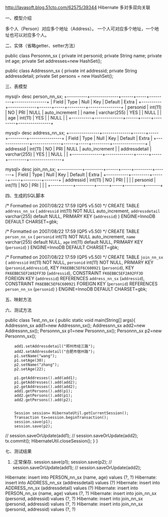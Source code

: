 http://lavasoft.blog.51cto.com/62575/39344
Hibernate 多对多双向关联
 
一、模型介绍
 
多个人（Person）对应多个地址（Address）。
一个人可对应多个地址，一个地址也可以对应多个人。
 
二、实体（省略getter、setter方法）
 
public class Personnn_sx {
    private int personid;
    private String name;
    private int age;
    private Set addresses=new HashSet();
 
public class Addressnn_sx {
    private int addressid;
    private String addressdetail;
    private Set persons = new HashSet();
 
三、表模型
 
mysql> desc person_nn_sx;
+----------+--------------+------+-----+---------+----------------+
| Field    | Type         | Null | Key | Default | Extra          |
+----------+--------------+------+-----+---------+----------------+
| personid | int(11)      | NO   | PRI | NULL    | auto_increment |
| name     | varchar(255) | YES  |     | NULL    |                |
| age      | int(11)      | YES  |     | NULL    |                |
+----------+--------------+------+-----+---------+----------------+
 
mysql> desc address_nn_sx;
+---------------+--------------+------+-----+---------+----------------+
| Field         | Type         | Null | Key | Default | Extra          |
+---------------+--------------+------+-----+---------+----------------+
| addressid     | int(11)      | NO   | PRI | NULL    | auto_increment |
| addressdetail | varchar(255) | YES  |     | NULL    |                |
+---------------+--------------+------+-----+---------+----------------+
 
mysql> desc join_nn_sx;
+-----------+---------+------+-----+---------+-------+
| Field     | Type    | Null | Key | Default | Extra |
+-----------+---------+------+-----+---------+-------+
| addressid | int(11) | NO   | PRI |         |       |
| personid  | int(11) | NO   | PRI |         |       |
+-----------+---------+------+-----+---------+-------+
 
四、生成的SQL脚本
 
/* Formatted on 2007/08/22 17:59 (QP5 v5.50) */
CREATE TABLE `address_nn_sx` (
  `addressid` int(11) NOT NULL auto_increment,
  `addressdetail` varchar(255) default NULL,
  PRIMARY KEY  (`addressid`)
) ENGINE=InnoDB DEFAULT CHARSET=gbk;
 
/* Formatted on 2007/08/22 17:59 (QP5 v5.50) */
CREATE TABLE `person_nn_sx` (
  `personid` int(11) NOT NULL auto_increment,
  `name` varchar(255) default NULL,
  `age` int(11) default NULL,
  PRIMARY KEY  (`personid`)
) ENGINE=InnoDB DEFAULT CHARSET=gbk;
 
/* Formatted on 2007/08/22 17:59 (QP5 v5.50) */
CREATE TABLE `join_nn_sx` (
  `addressid` int(11) NOT NULL,
  `personid` int(11) NOT NULL,
  PRIMARY KEY  (`personid`,`addressid`),
  KEY `FK6EBBC5EF6C600921` (`personid`),
  KEY `FK6EBBC5EF2A92FF3D` (`addressid`),
  CONSTRAINT `FK6EBBC5EF2A92FF3D` FOREIGN KEY (`addressid`) REFERENCES `address_nn_sx` (`addressid`),
  CONSTRAINT `FK6EBBC5EF6C600921` FOREIGN KEY (`personid`) REFERENCES `person_nn_sx` (`personid`)
) ENGINE=InnoDB DEFAULT CHARSET=gbk;
 
五、映射方法
 
<hibernate-mapping>
    <class name="com.lavasoft.sx._n_n.Personnn_sx" table="PERSON_nn_sx">
        <id name="personid">
            <generator class="identity"/>
        </id>
        <property name="name"/>
        <property name="age"/>
        <!--映射集合属性，关联到持久化类-->
        <!--table="join_1ntab_sx"指定了连接表的名字-->
        <set name="addresses"
             table="join_nn_sx"
             cascade="all">
            <!--column="personid"指定连接表中关联当前实体类的列名-->
            <key column="personid" not-null="true"/>
            <!--column="addressid"是连接表中关联本实体的外键-->
            <many-to-many column="addressid"
                          class="com.lavasoft.sx._n_n.Addressnn_sx"/>
        </set>
    </class>
</hibernate-mapping>
 
<hibernate-mapping>
    <class name="com.lavasoft.sx._n_n.Addressnn_sx"
           table="ADDRESS_nn_sx">
        <id name="addressid">
            <generator class="identity"/>
        </id>
        <property name="addressdetail"/>
        <!--table="join_nn_sx"是双向多对多的连接表-->
        <set name="persons"
             inverse="true"
             table="join_nn_sx">
            <!--column="addressid"是连接表中关联本实体的外键-->
            <key column="addressid"/>
            <many-to-many column="personid"
                          class="com.lavasoft.sx._n_n.Personnn_sx"/>
        </set>
    </class>
</hibernate-mapping>
 
六、测试方法
 
public class Test_nn_sx {
    public static void main(String[] args){
        Addressnn_sx add1=new Addressnn_sx();
        Addressnn_sx add2=new Addressnn_sx();
        Personnn_sx p1=new Personnn_sx();
        Personnn_sx p2=new Personnn_sx();
 
        add1.setAddressdetail("郑州市经三路");
        add2.setAddressdetail("合肥市宿州路");
        p1.setName("wang");
        p1.setAge(30);
        p2.setName("zhang");
        p2.setAge(22);
 
        p1.getAddresses().add(add1);
        p1.getAddresses().add(add2);
        p2.getAddresses().add(add2);
        add1.getPersons().add(p1);
        add2.getPersons().add(p1);
        add2.getPersons().add(p2);
 
 
        Session session= HibernateUtil.getCurrentSession();
        Transaction tx=session.beginTransaction();
        session.save(p1);
        session.save(p2);
//        session.saveOrUpdate(add1);
//        session.saveOrUpdate(add2);
        tx.commit();
        HibernateUtil.closeSession();
    }
}
 
七、测试结果
 
1) :正常保存.
        session.save(p1);
        session.save(p2);
//        session.saveOrUpdate(add1);
//        session.saveOrUpdate(add2);
 
  Hibernate: insert into PERSON_nn_sx (name, age) values (?, ?)
  Hibernate: insert into ADDRESS_nn_sx (addressdetail) values (?)
  Hibernate: insert into ADDRESS_nn_sx (addressdetail) values (?)
  Hibernate: insert into PERSON_nn_sx (name, age) values (?, ?)
  Hibernate: insert into join_nn_sx (personid, addressid) values (?, ?)
  Hibernate: insert into join_nn_sx (personid, addressid) values (?, ?)
  Hibernate: insert into join_nn_sx (personid, addressid) values (?, ?)
